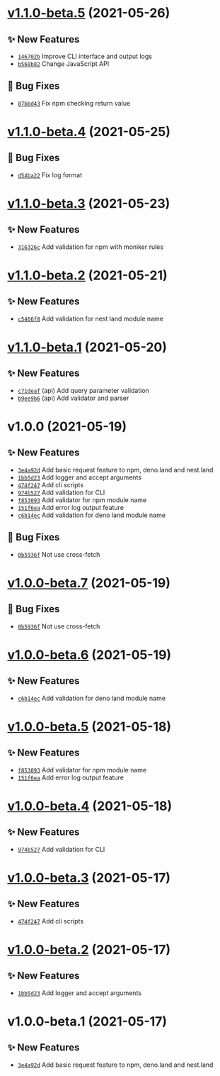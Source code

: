 # [v1.1.0-beta.5](https://github.com/TomokiMiyauci/registerable/compare/v1.1.0-beta.4...v1.1.0-beta.5) (2021-05-26)

## ✨ New Features
- [`146702b`](https://github.com/TomokiMiyauci/registerable/commit/146702b)   Improve CLI interface and output logs 
- [`b568b82`](https://github.com/TomokiMiyauci/registerable/commit/b568b82)   Change JavaScript API 

## 🐛 Bug Fixes
- [`87bbd43`](https://github.com/TomokiMiyauci/registerable/commit/87bbd43)   Fix npm checking return value

# [v1.1.0-beta.4](https://github.com/TomokiMiyauci/nameable/compare/v1.1.0-beta.3...v1.1.0-beta.4) (2021-05-25)

## 🐛 Bug Fixes
- [`d54ba22`](https://github.com/TomokiMiyauci/nameable/commit/d54ba22)   Fix log format

# [v1.1.0-beta.3](https://github.com/TomokiMiyauci/nameable/compare/v1.1.0-beta.2...v1.1.0-beta.3) (2021-05-23)

## ✨ New Features
- [`316326c`](https://github.com/TomokiMiyauci/nameable/commit/316326c)   Add validation for npm with moniker rules

# [v1.1.0-beta.2](https://github.com/TomokiMiyauci/nameable/compare/v1.1.0-beta.1...v1.1.0-beta.2) (2021-05-21)

## ✨ New Features
- [`c5466f8`](https://github.com/TomokiMiyauci/nameable/commit/c5466f8)   Add validation for nest land module name

# [v1.1.0-beta.1](https://github.com/TomokiMiyauci/nameable/compare/v1.0.0...v1.1.0-beta.1) (2021-05-20)

## ✨ New Features
- [`c71deaf`](https://github.com/TomokiMiyauci/nameable/commit/c71deaf)  (api) Add query parameter validation 
- [`b9ee9b6`](https://github.com/TomokiMiyauci/nameable/commit/b9ee9b6)  (api) Add validator and parser

# v1.0.0 (2021-05-19)

## ✨ New Features
- [`3e4a92d`](https://github.com/TomokiMiyauci/nameable/commit/3e4a92d)   Add basic request feature to npm, deno.land and nest.land 
- [`1bb5d23`](https://github.com/TomokiMiyauci/nameable/commit/1bb5d23)   Add logger and accept arguments 
- [`474f247`](https://github.com/TomokiMiyauci/nameable/commit/474f247)   Add cli scripts 
- [`974b527`](https://github.com/TomokiMiyauci/nameable/commit/974b527)   Add validation for CLI 
- [`f853093`](https://github.com/TomokiMiyauci/nameable/commit/f853093)   Add validator for npm module name 
- [`151f6ea`](https://github.com/TomokiMiyauci/nameable/commit/151f6ea)   Add error log output feature 
- [`c6b14ec`](https://github.com/TomokiMiyauci/nameable/commit/c6b14ec)   Add validation for deno land module name 

## 🐛 Bug Fixes
- [`0b5936f`](https://github.com/TomokiMiyauci/nameable/commit/0b5936f)   Not use cross-fetch

# [v1.0.0-beta.7](https://github.com/TomokiMiyauci/nameable/compare/v1.0.0-beta.6...v1.0.0-beta.7) (2021-05-19)

## 🐛 Bug Fixes
- [`0b5936f`](https://github.com/TomokiMiyauci/nameable/commit/0b5936f)   Not use cross-fetch

# [v1.0.0-beta.6](https://github.com/TomokiMiyauci/nameable/compare/v1.0.0-beta.5...v1.0.0-beta.6) (2021-05-19)

## ✨ New Features
- [`c6b14ec`](https://github.com/TomokiMiyauci/nameable/commit/c6b14ec)   Add validation for deno land module name

# [v1.0.0-beta.5](https://github.com/TomokiMiyauci/nameable/compare/v1.0.0-beta.4...v1.0.0-beta.5) (2021-05-18)

## ✨ New Features
- [`f853093`](https://github.com/TomokiMiyauci/nameable/commit/f853093)   Add validator for npm module name 
- [`151f6ea`](https://github.com/TomokiMiyauci/nameable/commit/151f6ea)   Add error log output feature

# [v1.0.0-beta.4](https://github.com/TomokiMiyauci/nameable/compare/v1.0.0-beta.3...v1.0.0-beta.4) (2021-05-18)

## ✨ New Features
- [`974b527`](https://github.com/TomokiMiyauci/nameable/commit/974b527)   Add validation for CLI

# [v1.0.0-beta.3](https://github.com/TomokiMiyauci/nameable/compare/v1.0.0-beta.2...v1.0.0-beta.3) (2021-05-17)

## ✨ New Features
- [`474f247`](https://github.com/TomokiMiyauci/nameable/commit/474f247)   Add cli scripts

# [v1.0.0-beta.2](https://github.com/TomokiMiyauci/nameable/compare/v1.0.0-beta.1...v1.0.0-beta.2) (2021-05-17)

## ✨ New Features
- [`1bb5d23`](https://github.com/TomokiMiyauci/nameable/commit/1bb5d23)   Add logger and accept arguments

# v1.0.0-beta.1 (2021-05-17)

## ✨ New Features
- [`3e4a92d`](https://github.com/TomokiMiyauci/nameable/commit/3e4a92d)   Add basic request feature to npm, deno.land and nest.land
